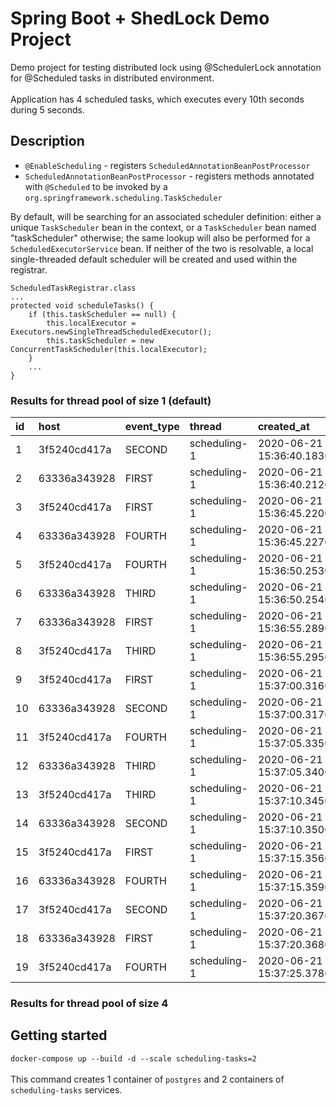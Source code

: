 # Spring Boot + ShedLock Demo Project
Demo project for testing distributed lock using @SchedulerLock annotation for @Scheduled tasks in distributed environment.<br/><br/>
Application has 4 scheduled tasks, which executes every 10th seconds during 5 seconds.

## Description
- `@EnableScheduling` - registers `ScheduledAnnotationBeanPostProcessor`<br/>
- `ScheduledAnnotationBeanPostProcessor` - registers methods annotated with `@Scheduled`
to be invoked by a `org.springframework.scheduling.TaskScheduler`

By default, will be searching for an associated scheduler definition: either a unique `TaskScheduler` bean in the context, or a `TaskScheduler` bean named "taskScheduler" otherwise; the same lookup will also be performed for a `ScheduledExecutorService` bean. If neither of the two is resolvable, a local single-threaded default scheduler will be created and used within the registrar.
```text
ScheduledTaskRegistrar.class
...
protected void scheduleTasks() {
    if (this.taskScheduler == null) {
	    this.localExecutor = Executors.newSingleThreadScheduledExecutor();
	    this.taskScheduler = new ConcurrentTaskScheduler(this.localExecutor);
    }
    ...
}
```

### Results for thread pool of size 1 (default)
| id | host | event\_type | thread | created\_at |
| :--- | :--- | :--- | :--- | :--- |
| 1 | 3f5240cd417a | SECOND | scheduling-1 | 2020-06-21 15:36:40.183000 |
| 2 | 63336a343928 | FIRST | scheduling-1 | 2020-06-21 15:36:40.212000 |
| 3 | 3f5240cd417a | FIRST | scheduling-1 | 2020-06-21 15:36:45.220000 |
| 4 | 63336a343928 | FOURTH | scheduling-1 | 2020-06-21 15:36:45.227000 |
| 5 | 3f5240cd417a | FOURTH | scheduling-1 | 2020-06-21 15:36:50.253000 |
| 6 | 63336a343928 | THIRD | scheduling-1 | 2020-06-21 15:36:50.254000 |
| 7 | 63336a343928 | FIRST | scheduling-1 | 2020-06-21 15:36:55.289000 |
| 8 | 3f5240cd417a | THIRD | scheduling-1 | 2020-06-21 15:36:55.295000 |
| 9 | 3f5240cd417a | FIRST | scheduling-1 | 2020-06-21 15:37:00.316000 |
| 10 | 63336a343928 | SECOND | scheduling-1 | 2020-06-21 15:37:00.317000 |
| 11 | 3f5240cd417a | FOURTH | scheduling-1 | 2020-06-21 15:37:05.335000 |
| 12 | 63336a343928 | THIRD | scheduling-1 | 2020-06-21 15:37:05.340000 |
| 13 | 3f5240cd417a | THIRD | scheduling-1 | 2020-06-21 15:37:10.345000 |
| 14 | 63336a343928 | SECOND | scheduling-1 | 2020-06-21 15:37:10.350000 |
| 15 | 3f5240cd417a | FIRST | scheduling-1 | 2020-06-21 15:37:15.356000 |
| 16 | 63336a343928 | FOURTH | scheduling-1 | 2020-06-21 15:37:15.359000 |
| 17 | 3f5240cd417a | SECOND | scheduling-1 | 2020-06-21 15:37:20.367000 |
| 18 | 63336a343928 | FIRST | scheduling-1 | 2020-06-21 15:37:20.368000 |
| 19 | 3f5240cd417a | FOURTH | scheduling-1 | 2020-06-21 15:37:25.378000 |

### Results for thread pool of size 4


## Getting started
`docker-compose up --build -d --scale scheduling-tasks=2`<br/><br/>
This command creates 1 container of `postgres` and 2 containers of `scheduling-tasks` services.<br/>
